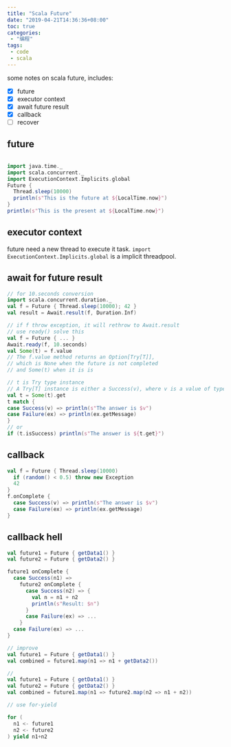 ```yaml
---
title: "Scala Future"
date: "2019-04-21T14:36:36+08:00"
toc: true
categories:
 - "编程"
tags:
 - code
 - scala
---
```

some notes on scala future, includes:

* [x] future
* [x] executor context
* [x] await future result
* [x] callback
* [ ] recover

<!--more-->

## future
```scala

import java.time._
import scala.concurrent._
import ExecutionContext.Implicits.global
Future {
  Thread.sleep(10000)
  println(s"This is the future at ${LocalTime.now}")
}
println(s"This is the present at ${LocalTime.now}")
```

## executor context
future need a new thread to execute it task. `import ExecutionContext.Implicits.global` is a implicit threadpool.

## await for future result
```scala
// for 10.seconds conversion
import scala.concurrent.duration._
val f = Future { Thread.sleep(10000); 42 }
val result = Await.result(f, Duration.Inf)

// if f throw exception, it will rethrow to Await.result
// use ready() solve this
val f = Future { ... }
Await.ready(f, 10.seconds)
val Some(t) = f.value
// The f.value method returns an Option[Try[T]], 
// which is None when the future is not completed
// and Some(t) when it is is

// t is Try type instance
// A Try[T] instance is either a Success(v), where v is a value of type T or a Failure(ex)
val t = Some(t).get
t match {
case Success(v) => println(s"The answer is $v")
case Failure(ex) => println(ex.getMessage)
}
// or
if (t.isSuccess) println(s"The answer is ${t.get}")

```

## callback

```scala
val f = Future { Thread.sleep(10000)
  if (random() < 0.5) throw new Exception
  42
}
f.onComplete {
  case Success(v) => println(s"The answer is $v")
  case Failure(ex) => println(ex.getMessage)
}

```

## callback hell
```scala
val future1 = Future { getData1() }
val future2 = Future { getData2() }

future1 onComplete {
  case Success(n1) =>
    future2 onComplete {
      case Success(n2) => {
        val n = n1 + n2
        println(s"Result: $n")
      }
      case Failure(ex) => ...
    }
  case Failure(ex) => ...
}

// improve
val future1 = Future { getData1() }
val combined = future1.map(n1 => n1 + getData2())

// 
val future1 = Future { getData1() }
val future2 = Future { getData2() }
val combined = future1.map(n1 => future2.map(n2 => n1 + n2))

// use for-yield

for (
  n1 <- future1
  n2 <- future2
) yield n1+n2

```